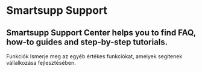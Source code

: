 # Smartsupp Support
## Smartsupp Support Center helps you to find FAQ, how-to guides and step-by-step tutorials.
Funkciók 
Ismerje meg az egyéb értékes funkciókat, amelyek segítenek vállalkozása fejlesztésében.

